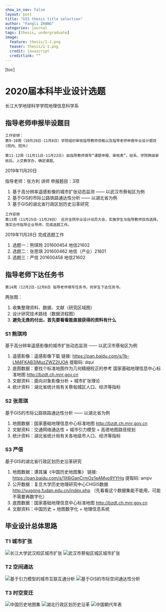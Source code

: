```yaml
---
show_in_nav: false
layout: post
title: "GIS thesis title selection"
author: "Fangli ZHANG"
categories: journal
tags: [thesis, undergraduate]
image:
  feature: thesis/1-1.png
  teaser: thesis/1-1.png
  credit: javascript
  creditlink: ""
---
```



[toc]


# 2020届本科毕业设计选题

长江大学地球科学学院地理信息科学系

## 指导老师申报毕设题目
```
工作安排：
第9-10周（10月28日-11月8日）学院组织审核指导教师资格以及指导老师申报毕业设计题目(院内、院外)

第11-12周（11月11日-11月22日) 由指导教师填写“课题申报、审核表”，经系、学院两级审核后，上交教学办，确定课题。
```

2019年11月20日

指导老师：张方利 讲师
申报题目：3项

1. 基于高分辨率遥感影像的城市扩张动态监测 —— 以武汉市蔡甸区为例
2. 基于GIS的市际公路铁路通达性分析 —— 以湖北省为例
3. 基于GIS的湖北省行政区划历史沿革研究

```
工作安排
第13周（11月25日-11月29日） 召开全院毕业设计动员大会，实施学生与指导教师双向选择。落实合作指导企业导师，完成选题工作。
```

2019年11月28日
完成选题工作
1. 选题一：熊琪玲 201600454 地信21602
2. 选题二：张思琪 201600462 地信（产业）21601
3. 选题三：严信 201600458 地信21602

## 指导老师下达任务书
```
第14周（12月2日-12月6日 指导老师填写任务书，向学生下达任务书。
```

两张图：
1. 收集整理资料、数据、文献（研究区域图）
2. 设计研究技术路线（数据流程图）
3. **避免无畏的付出，首先要看看能直接获得的资料有什么**

### S1 熊琪玲
基于高分辨率遥感影像的城市扩张动态监测 —— 以武汉市蔡甸区为例

1. 遥感影像：遥感影像下载 链接: https://pan.baidu.com/s/1b-LM4FKAB3lMuzZWZ2lUOA 提取码: dqui
2. 底图数据：要找个标准地图作为几何精细校正的参考 国家基础地理信息中心标准地图 http://bzdt.ch.mnr.gov.cn
3. 文献资料：面向对象影像分析 + 城市扩张理论
4. 统计资料：湖北省统计局有关蔡甸城区人口、经济等指标


### S2 张思琪
基于GIS的市际公路铁路通达性分析 —— 以湖北省为例

1. 地图数据：国家基础地理信息中心标准地图 http://bzdt.ch.mnr.gov.cn
2. 文献资料：交通网络通达性 + 城市引力模型 + 高德地图路径规划
3. 统计资料：湖北省统计局有关各地级市人口、经济等指标

### S3 严信
基于GIS的湖北省行政区划历史沿革研究

1. 地图数据：谭其骧《中国历史地图集》 链接: https://pan.baidu.com/s/1X6iGanCrmOz1eAMyo9YYHg 提取码: ampv
2. 公开数据：复旦大学历史地理研究中心CHGIS数据 http://yugong.fudan.edu.cn/index.php （先看看这个数据集能不能用，可能不需要再数字化）
3. 底图数据：国家基础地理信息中心标准地图 http://bzdt.ch.mnr.gov.cn
4. 文献资料：中国历史 + 地图数字化 + 地理信息系统


## 毕业设计总体思路
### T1 城市扩张
![长江大学武汉校区城市扩张](../assets/img/thesis/1-1.png)
![武汉市蔡甸区城区城市扩张](../assets/img/thesis/1-2.png)


### T2 空间通达
![基于引力模型的城市互联互通分析](../assets/img/thesis/2-1.png)
![基于GIS的市际空间通达性分析](../assets/img/thesis/2-2.png)

### T3 时空变迁
![中国历史地图集](../assets/img/thesis/3-1.png)
![湖北行政区划历史沿革](../assets/img/thesis/3-2.png)
![中国朝代年表](../assets/img/thesis/3-3.png)
